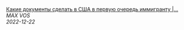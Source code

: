 <!--2022-12-22 04:09:55-->
<div class="yb">
  <a class="nodecor" href="/index.html?rabota/kakie_dokumenty_sdelat_v_ssha_v_pervuju_ochered_immigrantu_jizn_v_amerike_chast_1">
    <img class="preview" data-videoid="7s5CiX62xog" src="https://i4.ytimg.com/vi/7s5CiX62xog/hqdefault.jpg" align="middle" alt="">
  </a>
  <div class="inlbl text">
    <a class="nodecor" href="/index.html?rabota/kakie_dokumenty_sdelat_v_ssha_v_pervuju_ochered_immigrantu_jizn_v_amerike_chast_1">Какие документы сделать в США в первую очередь иммигранту |...</a><br>
    <i class="smaller2">MAX VOS</i><br>
    <i class="smaller3">2022-12-22</i>
  </div>
</div>
